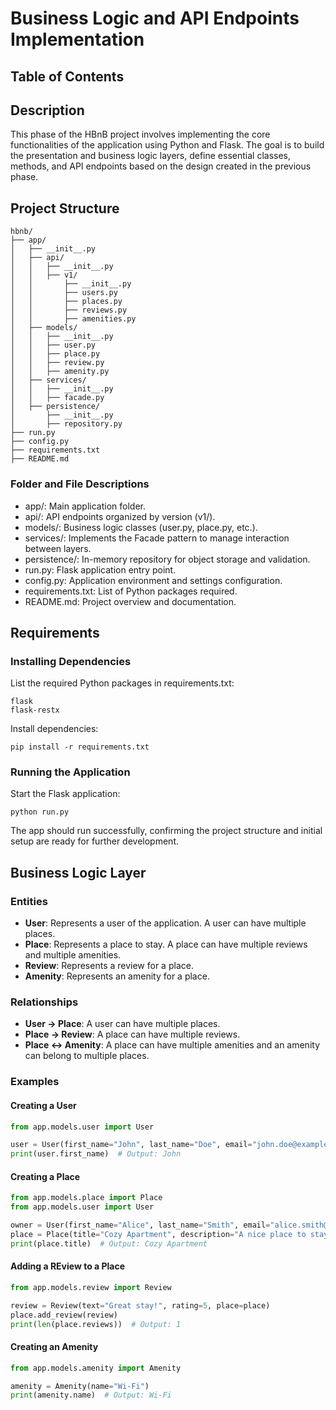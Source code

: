 # Business Logic and API Endpoints Implementation

## Table of Contents

## Description

This phase of the HBnB project involves implementing the core functionalities of the application using Python and Flask. The goal is to build the presentation and business logic layers, define essential classes, methods, and API endpoints based on the design created in the previous phase.

## Project Structure
```
hbnb/
├── app/
│   ├── __init__.py
│   ├── api/
│   │   ├── __init__.py
│   │   ├── v1/
│   │       ├── __init__.py
│   │       ├── users.py
│   │       ├── places.py
│   │       ├── reviews.py
│   │       ├── amenities.py
│   ├── models/
│   │   ├── __init__.py
│   │   ├── user.py
│   │   ├── place.py
│   │   ├── review.py
│   │   ├── amenity.py
│   ├── services/
│   │   ├── __init__.py
│   │   ├── facade.py
│   ├── persistence/
│       ├── __init__.py
│       ├── repository.py
├── run.py
├── config.py
├── requirements.txt
├── README.md
```
### Folder and File Descriptions

- app/: Main application folder.
- api/: API endpoints organized by version (v1/).
- models/: Business logic classes (user.py, place.py, etc.).
- services/: Implements the Facade pattern to manage interaction between layers.
- persistence/: In-memory repository for object storage and validation.
- run.py: Flask application entry point.
- config.py: Application environment and settings configuration.
- requirements.txt: List of Python packages required.
- README.md: Project overview and documentation.

## Requirements

### Installing Dependencies

List the required Python packages in requirements.txt:
```
flask
flask-restx
```
Install dependencies:
```
pip install -r requirements.txt
```

### Running the Application

Start the Flask application:
```
python run.py
```
The app should run successfully, confirming the project structure and initial setup are ready for further development.

## Business Logic Layer

### Entities

- **User**: Represents a user of the application. A user can have multiple places.
- **Place**: Represents a place to stay. A place can have multiple reviews and multiple amenities.
- **Review**: Represents a review for a place.
- **Amenity**: Represents an amenity for a place.

### Relationships

- **User → Place**: A user can have multiple places.
- **Place → Review**: A place can have multiple reviews.
- **Place ↔ Amenity**: A place can have multiple amenities and an amenity can belong to multiple places.

### Examples

#### Creating a User

```python
from app.models.user import User

user = User(first_name="John", last_name="Doe", email="john.doe@example.com", password="password")
print(user.first_name)  # Output: John
```

#### Creating a Place

```python
from app.models.place import Place
from app.models.user import User

owner = User(first_name="Alice", last_name="Smith", email="alice.smith@example.com", password="password")
place = Place(title="Cozy Apartment", description="A nice place to stay", price=100, latitude=37.7749, longitude=-122.4194, owner=owner)
print(place.title)  # Output: Cozy Apartment
```

#### Adding a REview to a Place

```python
from app.models.review import Review

review = Review(text="Great stay!", rating=5, place=place)
place.add_review(review)
print(len(place.reviews))  # Output: 1
```

#### Creating an Amenity

```python
from app.models.amenity import Amenity

amenity = Amenity(name="Wi-Fi")
print(amenity.name)  # Output: Wi-Fi
```
